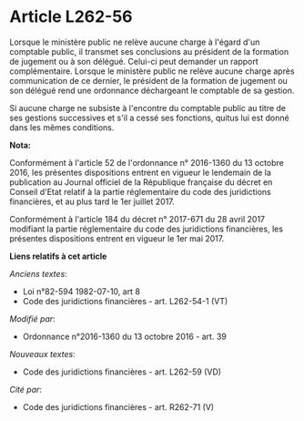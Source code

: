 # Article L262-56

Lorsque le ministère public ne relève aucune charge à l'égard d'un comptable public, il transmet ses conclusions au président
de la formation de jugement ou à son délégué. Celui-ci peut demander un rapport complémentaire. Lorsque le ministère public
ne relève aucune charge après communication de ce dernier, le président de la formation de jugement ou son délégué rend une
ordonnance déchargeant le comptable de sa gestion. 

Si aucune charge ne subsiste à l'encontre du comptable public au titre de ses gestions successives et s'il a cessé ses
fonctions, quitus lui est donné dans les mêmes conditions.

**Nota:**

Conformément à l'article 52 de l'ordonnance n° 2016-1360 du 13 octobre 2016, les présentes dispositions entrent en vigueur le
lendemain de la publication au Journal officiel de la République française du décret en Conseil d'Etat relatif à la partie
réglementaire du code des juridictions financières, et au plus tard le 1er juillet 2017.

Conformément à l'article 184 du décret n° 2017-671 du 28 avril 2017 modifiant la partie réglementaire du code des
juridictions financières, les présentes dispositions entrent en vigueur le 1er mai 2017.

**Liens relatifs à cet article**

_Anciens textes_:

  - Loi n°82-594 1982-07-10, art 8
  - Code des juridictions financières - art. L262-54-1 (VT)

_Modifié par_:

  - Ordonnance n°2016-1360 du 13 octobre 2016 - art. 39

_Nouveaux textes_:

  - Code des juridictions financières - art. L262-59 (VD)

_Cité par_:

  - Code des juridictions financières - art. R262-71 (V)
